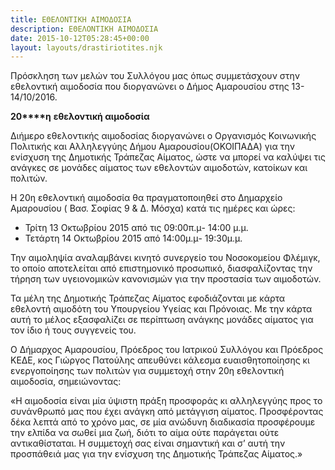 ```yaml
---
title: ΕΘΕΛΟΝΤΙΚΗ ΑΙΜΟΔΟΣΙΑ
description: ΕΘΕΛΟΝΤΙΚΗ ΑΙΜΟΔΟΣΙΑ
date: 2015-10-12T05:28:45+00:00
layout: layouts/drastiriotites.njk
---
```

Πρόσκληση των μελών του Συλλόγου μας όπως συμμετάσχουν στην εθελοντική αιμοδοσία που διοργανώνει ο Δήμος Αμαρουσίου στης 13-14/10/2016.
<!-- excerpt -->
**20****η** **εθελοντική αιμοδοσία**

Διήμερο εθελοντικής αιμοδοσίας διοργανώνει ο Οργανισμός Κοινωνικής Πολιτικής και Αλληλεγγύης Δήμου Αμαρουσίου(ΟΚΟΙΠΑΔΑ) για την ενίσχυση της Δημοτικής Τράπεζας Αίματος, ώστε να μπορεί να καλύψει τις ανάγκες σε μονάδες αίματος των εθελοντών αιμοδοτών, κατοίκων και πολιτών.

Η 20η εθελοντική αιμοδοσία θα πραγματοποιηθεί στο Δημαρχείο Αμαρουσίου ( Βασ. Σοφίας 9 &amp; Δ. Μόσχα) κατά τις ημέρες και ώρες:

- Τρίτη 13 Οκτωβρίου 2015 από τις 09:00π.μ- 14:00 μ.μ.
- Τετάρτη 14 Οκτωβρίου 2015 από 14:00μ.μ- 19:30μ.μ.

Την αιμοληψία αναλαμβάνει κινητό συνεργείο του Νοσοκομείου Φλέμιγκ, το οποίο αποτελείται από επιστημονικό προσωπικό, διασφαλίζοντας την τήρηση των υγειονομικών κανονισμών για την προστασία των αιμοδοτών.

Τα μέλη της Δημοτικής Τράπεζας Αίματος εφοδιάζονται με κάρτα εθελοντή αιμοδότη του Υπουργείου Υγείας και Πρόνοιας. Με την κάρτα αυτή το μέλος εξασφαλίζει σε περίπτωση ανάγκης μονάδες αίματος για τον ίδιο ή τους συγγενείς του.

Ο Δήμαρχος Αμαρουσίου, Πρόεδρος του Ιατρικού Συλλόγου και Πρόεδρος ΚΕΔΕ, κος Γιώργος Πατούλης απευθύνει κάλεσμα ευαισθητοποίησης κι ενεργοποίησης των πολιτών για συμμετοχή στην 20η εθελοντική αιμοδοσία, σημειώνοντας:

«Η αιμοδοσία είναι μία ύψιστη πράξη προσφοράς κι αλληλεγγύης προς το συνάνθρωπό μας που έχει ανάγκη από μετάγγιση αίματος. Προσφέροντας δέκα λεπτά από το χρόνο μας, σε μία ανώδυνη διαδικασία προσφέρουμε την ελπίδα να σωθεί μια ζωή, διότι το αίμα ούτε παράγεται ούτε αντικαθίσταται. Η συμμετοχή σας είναι σημαντική και σ’ αυτή την προσπάθειά μας για την ενίσχυση της Δημοτικής Τράπεζας Αίματος.»
